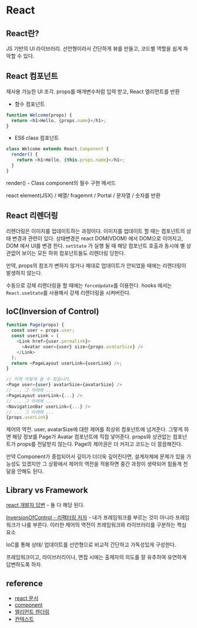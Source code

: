 # React

## React란?

JS 기반의 UI 라이브러리. 선언형이라서 간단하게 뷰를 만들고, 코드별 역할을 쉽게 파악할 수 있다.

## React 컴포넌트

재사용 가능한 UI 조각. props를 매개변수처럼 입력 받고, React 엘리먼트를 반환

* 함수 컴포넌트

```javascript
function Welcome(props) {
  return <h1>Hello, {props.name}</h1>;
}
```

* ES6 class 컴포넌트

```javascript
class Welcome extends React.Component {
  render() {
    return <h1>Hello, {this.props.name}</h1>;
  }
}
```

render() - Class component의 필수 구현 메서드

react element(JSX) / 배열/ fragemnt / Portal / 문자열 / 숫자를 반환

## React 리렌더링

리렌더링은 이미지를 업데이트하는 과정이다. 이미지를 업데이트 할 때는 컴포넌트의 상태 변경과 관련이 있다. 상태변경은 react DOM(VDOM) 에서 DOM으로 이어지고, DOM 에서 UI를 변경 한다. `setState` 가 실행 될 때 해당 컴포넌트 호출과 동시에 별 상관없어 보이는 모든 하위 컴포넌트들도 리렌더링 당한다.

만약, props의 참조가 변하지 않거나 제대로 업데이트가 안되었을 때에는 리렌더링이 발생하지 않는다.

수동으로 강제 리렌더링을 할 때에는 `forceUpdate`를 이용한다. hooks 에서는 `React.useState`를 사용해서 강제 리렌더링을 시켜버린다.

## IoC(Inversion of Control)

```javascript
function Page(props) {
  const user = props.user;
  const userLink = (
    <Link href={user.permalink}>
      <Avatar user={user} size={props.avatarSize} />
    </Link>
  );
  return <PageLayout userLink={userLink} />;
}

// 이제 이렇게 쓸 수 있습니다.
<Page user={user} avatarSize={avatarSize} />
// ... 그 아래에 ...
<PageLayout userLink={...} />
// ... 그 아래에 ...
<NavigationBar userLink={...} />
// ... 그 아래에 ...
{props.userLink}
```

제어의 역전. user, avatarSize에 대한 제어를 최상위 컴포넌트에 넘겨준다. 그렇게 하면 해당 정보를 Page가 Avatar 컴포넌트에 직접 넣어준다. props와 상관없는 컴포넌트가 props를 전달받지 않는다. Page의 제어권은 더 커지고 코드는 더 깔끔해진다.

만약 Component가 중첩되어서 깊이가 더더욱 깊어진다면, 설계자체에 문제가 있을 가능성도 있겠지만 그 상황에서 제어의 역전을 적용하면 중간 과정이 생략되어 힘들게 전달을 안해도 된다.

## Library vs Framework

[react 개발자 답변](https://twitter.com/trueadm/status/1194567962784653312) - 둘 다 해당 된다.

[InversionOfControl - 리팩터링 저자](https://martinfowler.com/bliki/InversionOfControl.html) - 내가 프레임워크를 부르는 것이 아니라 프레임워크가 나를 부른다. 이러한 제어의 역전이 프레임워크와 라이브러리를 구분하는 핵심 요소

IoC를 통해 상태/ 업데이트를 선언형으로 비교적 간단하고 가독성있게 구성한다.

프레임워크이고, 라이브러리이나, 면접 시에는 출제자의 의도를 잘 유추하여 유연하게 답변하도록 하자.

## reference

* [react 문서](https://ko.reactjs.org/)
* [component](https://ko.reactjs.org/docs/components-and-props.html)
* [엘리먼트 렌더링](https://ko.reactjs.org/docs/rendering-elements.html#rendering-an-element-into-the-dom)
* [컨텍스트](https://ko.reactjs.org/docs/context.html#before-you-use-context)
